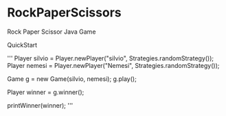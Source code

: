 # RockPaperScissors
Rock Paper Scissor Java Game

QuickStart

'''
Player silvio = Player.newPlayer("silvio", Strategies.randomStrategy());
Player nemesi = Player.newPlayer("Nemesi", Strategies.randomStrategy());

Game g = new Game(silvio, nemesi);
g.play();

Player winner = g.winner();

printWinner(winner);
'''
